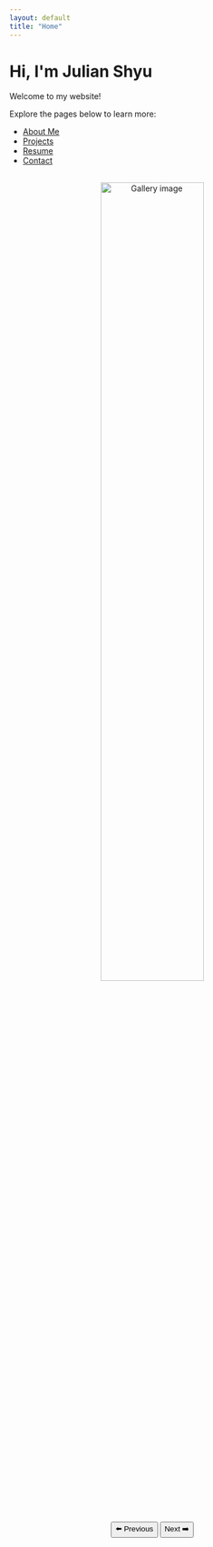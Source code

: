 ```yaml
---
layout: default
title: "Home"
---
```


# Hi, I'm Julian Shyu

Welcome to my website!  


Explore the pages below to learn more:
- [About Me](about.md)
- [Projects](projects.md)
- [Resume](resume.md)
- [Contact](contact.md)


<div style="text-align:center; margin-top: 30px;">
  <img id="mainImage" src="https://julianzen.github.io/julians.github.io/assets/images/main1.png" 
       alt="Gallery image"
       style="width:60%; max-width:500px; border-radius:10px; transition: opacity 0.5s ease;">

  <div style="margin-top:15px;">
    <button onclick="prevImage()">⬅️ Previous</button>
    <button onclick="nextImage()">Next ➡️</button>
  </div>
</div>

<script>
document.addEventListener("DOMContentLoaded", () => {
  const images = [
    "https://julianzen.github.io/julians.github.io/assets/images/main1.png",
    "https://julianzen.github.io/julians.github.io/assets/images/main2.jpg"
  ];
  let current = 0;
  const img = document.getElementById("mainImage");

  function showImage(index) {
    img.style.opacity = 0;
    setTimeout(() => {
      img.src = images[index];
      img.style.opacity = 1;
    }, 300);
  }

  window.nextImage = function() {
    current = (current + 1) % images.length;
    showImage(current);
  };

  window.prevImage = function() {
    current = (current - 1 + images.length) % images.length;
    showImage(current);
  };
});
</script>
